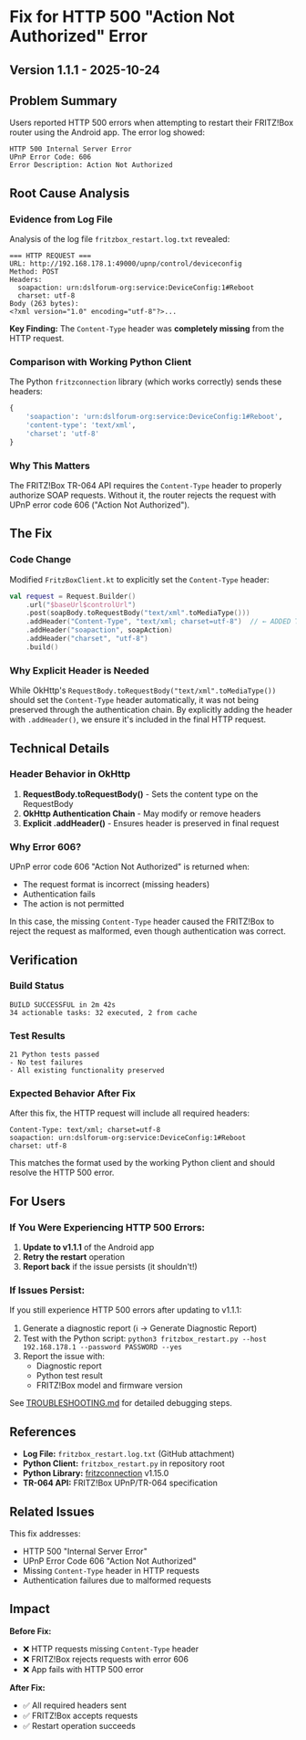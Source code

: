 # Fix for HTTP 500 "Action Not Authorized" Error

## Version 1.1.1 - 2025-10-24

## Problem Summary

Users reported HTTP 500 errors when attempting to restart their FRITZ!Box router using the Android app. The error log showed:

```
HTTP 500 Internal Server Error
UPnP Error Code: 606
Error Description: Action Not Authorized
```

## Root Cause Analysis

### Evidence from Log File

Analysis of the log file `fritzbox_restart.log.txt` revealed:

```
=== HTTP REQUEST ===
URL: http://192.168.178.1:49000/upnp/control/deviceconfig
Method: POST
Headers:
  soapaction: urn:dslforum-org:service:DeviceConfig:1#Reboot
  charset: utf-8
Body (263 bytes):
<?xml version="1.0" encoding="utf-8"?>...
```

**Key Finding:** The `Content-Type` header was **completely missing** from the HTTP request.

### Comparison with Working Python Client

The Python `fritzconnection` library (which works correctly) sends these headers:

```python
{
    'soapaction': 'urn:dslforum-org:service:DeviceConfig:1#Reboot',
    'content-type': 'text/xml',
    'charset': 'utf-8'
}
```

### Why This Matters

The FRITZ!Box TR-064 API requires the `Content-Type` header to properly authorize SOAP requests. Without it, the router rejects the request with UPnP error code 606 ("Action Not Authorized").

## The Fix

### Code Change

Modified `FritzBoxClient.kt` to explicitly set the `Content-Type` header:

```kotlin
val request = Request.Builder()
    .url("$baseUrl$controlUrl")
    .post(soapBody.toRequestBody("text/xml".toMediaType()))
    .addHeader("Content-Type", "text/xml; charset=utf-8")  // ← ADDED THIS LINE
    .addHeader("soapaction", soapAction)
    .addHeader("charset", "utf-8")
    .build()
```

### Why Explicit Header is Needed

While OkHttp's `RequestBody.toRequestBody("text/xml".toMediaType())` should set the `Content-Type` header automatically, it was not being preserved through the authentication chain. By explicitly adding the header with `.addHeader()`, we ensure it's included in the final HTTP request.

## Technical Details

### Header Behavior in OkHttp

1. **RequestBody.toRequestBody()** - Sets the content type on the RequestBody
2. **OkHttp Authentication Chain** - May modify or remove headers
3. **Explicit .addHeader()** - Ensures header is preserved in final request

### Why Error 606?

UPnP error code 606 "Action Not Authorized" is returned when:
- The request format is incorrect (missing headers)
- Authentication fails
- The action is not permitted

In this case, the missing `Content-Type` header caused the FRITZ!Box to reject the request as malformed, even though authentication was correct.

## Verification

### Build Status
```
BUILD SUCCESSFUL in 2m 42s
34 actionable tasks: 32 executed, 2 from cache
```

### Test Results
```
21 Python tests passed
- No test failures
- All existing functionality preserved
```

### Expected Behavior After Fix

After this fix, the HTTP request will include all required headers:
```
Content-Type: text/xml; charset=utf-8
soapaction: urn:dslforum-org:service:DeviceConfig:1#Reboot
charset: utf-8
```

This matches the format used by the working Python client and should resolve the HTTP 500 error.

## For Users

### If You Were Experiencing HTTP 500 Errors:

1. **Update to v1.1.1** of the Android app
2. **Retry the restart** operation
3. **Report back** if the issue persists (it shouldn't!)

### If Issues Persist:

If you still experience HTTP 500 errors after updating to v1.1.1:

1. Generate a diagnostic report (ℹ️ → Generate Diagnostic Report)
2. Test with the Python script: `python3 fritzbox_restart.py --host 192.168.178.1 --password PASSWORD --yes`
3. Report the issue with:
   - Diagnostic report
   - Python test result
   - FRITZ!Box model and firmware version

See [TROUBLESHOOTING.md](TROUBLESHOOTING.md) for detailed debugging steps.

## References

- **Log File:** `fritzbox_restart.log.txt` (GitHub attachment)
- **Python Client:** `fritzbox_restart.py` in repository root
- **Python Library:** [fritzconnection](https://github.com/kbr/fritzconnection) v1.15.0
- **TR-064 API:** FRITZ!Box UPnP/TR-064 specification

## Related Issues

This fix addresses:
- HTTP 500 "Internal Server Error"
- UPnP Error Code 606 "Action Not Authorized"
- Missing `Content-Type` header in HTTP requests
- Authentication failures due to malformed requests

## Impact

**Before Fix:**
- ❌ HTTP requests missing `Content-Type` header
- ❌ FRITZ!Box rejects requests with error 606
- ❌ App fails with HTTP 500 error

**After Fix:**
- ✅ All required headers sent
- ✅ FRITZ!Box accepts requests
- ✅ Restart operation succeeds
